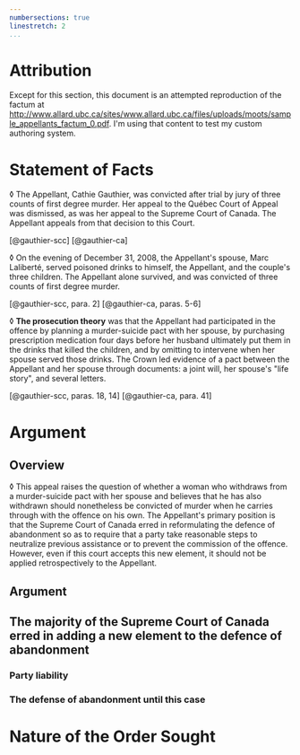 ```yaml
---
numbersections: true
linestretch: 2
...
```


# Attribution

Except for this section, this document is an attempted reproduction of
the factum at
<http://www.allard.ubc.ca/sites/www.allard.ubc.ca/files/uploads/moots/sample_appellants_factum_0.pdf>. I'm
using that content to test my custom authoring system.

# Statement of Facts

◊ The Appellant, Cathie Gauthier, was convicted after trial by jury of
three counts of first degree murder. Her appeal to the Québec Court of
Appeal was dismissed, as was her appeal to the Supreme Court of
Canada. The Appellant appeals from that decision to this Court.

[@gauthier-scc]
[@gauthier-ca]

◊ On the evening of December 31, 2008, the Appellant's spouse, Marc
Laliberté, served poisoned drinks to himself, the Appellant, and the
couple's three children. The Appellant alone survived, and was
convicted of three counts of first degree murder.

[@gauthier-scc, para. 2]
[@gauthier-ca, paras. 5-6]

◊ **The prosecution theory** was that the Appellant had participated in
the offence by planning a murder-suicide pact with her spouse, by
purchasing prescription medication four days before her husband
ultimately put them in the drinks that killed the children, and by
omitting to intervene when her spouse served those drinks. The Crown
led evidence of a pact between the Appellant and her spouse through
documents: a joint will, her spouse's "life story", and several
letters.

[@gauthier-scc, paras. 18, 14]
[@gauthier-ca, para. 41]

# Argument

## Overview

◊ This appeal raises the question of whether a woman who withdraws
from a murder-suicide pact with her spouse and believes that he has
also withdrawn should nonetheless be convicted of murder when he
carries through with the offence on his own.  The Appellant's primary
position is that the Supreme Court of Canada erred in reformulating
the defence of abandonment so as to require that a party take
reasonable steps to neutralize previous assistance or to prevent the
commission of the offence.  However, even if this court accepts this
new element, it should not be applied retrospectively to the
Appellant.

## Argument

## The majority of the Supreme Court of Canada erred in adding a new element to the defence of abandonment

### Party liability

### The defense of abandonment until this case

# Nature of the Order Sought
